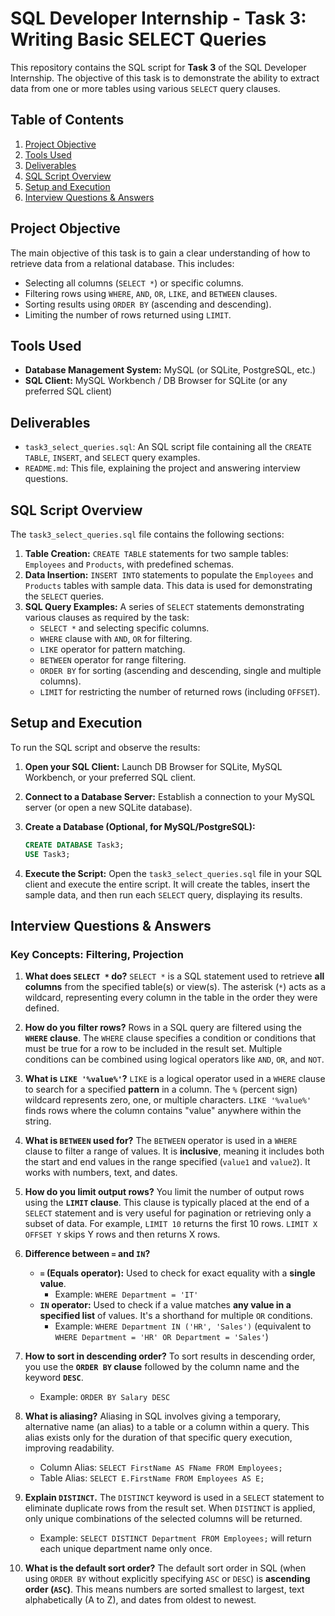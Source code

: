 # SQL Developer Internship - Task 3: Writing Basic SELECT Queries

This repository contains the SQL script for **Task 3** of the SQL Developer Internship. The objective of this task is to demonstrate the ability to extract data from one or more tables using various `SELECT` query clauses.

## Table of Contents

1. [Project Objective](#project-objective)
2. [Tools Used](#tools-used)
3. [Deliverables](#deliverables)
4. [SQL Script Overview](#sql-script-overview)
5. [Setup and Execution](#setup-and-execution)
6. [Interview Questions & Answers](#interview-questions--answers)

## Project Objective

The main objective of this task is to gain a clear understanding of how to retrieve data from a relational database. This includes:

* Selecting all columns (`SELECT *`) or specific columns.
* Filtering rows using `WHERE`, `AND`, `OR`, `LIKE`, and `BETWEEN` clauses.
* Sorting results using `ORDER BY` (ascending and descending).
* Limiting the number of rows returned using `LIMIT`.

## Tools Used
* **Database Management System:** MySQL (or SQLite, PostgreSQL, etc.)
* **SQL Client:** MySQL Workbench / DB Browser for SQLite (or any preferred SQL client)

## Deliverables

* `task3_select_queries.sql`: An SQL script file containing all the `CREATE TABLE`, `INSERT`, and `SELECT` query examples.
* `README.md`: This file, explaining the project and answering interview questions.


## SQL Script Overview

The `task3_select_queries.sql` file contains the following sections:

1.  **Table Creation:** `CREATE TABLE` statements for two sample tables: `Employees` and `Products`, with predefined schemas.
2.  **Data Insertion:** `INSERT INTO` statements to populate the `Employees` and `Products` tables with sample data. This data is used for demonstrating the `SELECT` queries.
3.  **SQL Query Examples:** A series of `SELECT` statements demonstrating various clauses as required by the task:
    * `SELECT *` and selecting specific columns.
    * `WHERE` clause with `AND`, `OR` for filtering.
    * `LIKE` operator for pattern matching.
    * `BETWEEN` operator for range filtering.
    * `ORDER BY` for sorting (ascending and descending, single and multiple columns).
    * `LIMIT` for restricting the number of returned rows (including `OFFSET`).

## Setup and Execution

To run the SQL script and observe the results:

1.  **Open your SQL Client:** Launch DB Browser for SQLite, MySQL Workbench, or your preferred SQL client.
2.  **Connect to a Database Server:** Establish a connection to your MySQL server (or open a new SQLite database).
3.  **Create a Database (Optional, for MySQL/PostgreSQL):**
    ```sql
    CREATE DATABASE Task3;
    USE Task3;
    ```
   
4.  **Execute the Script:** Open the `task3_select_queries.sql` file in your SQL client and execute the entire script. It will create the tables, insert the sample data, and then run each `SELECT` query, displaying its results.

## Interview Questions & Answers

### Key Concepts: Filtering, Projection

1.  **What does `SELECT *` do?**
   `SELECT *` is a SQL statement used to retrieve **all columns** from the specified table(s) or view(s). The asterisk (`*`) acts as a wildcard, representing every column in the table in the order they were defined.

2.  **How do you filter rows?**
    Rows in a SQL query are filtered using the **`WHERE` clause**. The `WHERE` clause specifies a condition or conditions that must be true for a row to be included in the result set. Multiple conditions can be combined using logical operators like `AND`, `OR`, and `NOT`.

3.  **What is `LIKE '%value%'`?**
    `LIKE` is a logical operator used in a `WHERE` clause to search for a specified **pattern** in a column. The `%` (percent sign) wildcard represents zero, one, or multiple characters. `LIKE '%value%'` finds rows where the column contains "value" anywhere within the string.

4.  **What is `BETWEEN` used for?**
    The `BETWEEN` operator is used in a `WHERE` clause to filter a range of values. It is **inclusive**, meaning it includes both the start and end values in the range specified (`value1` and `value2`). It works with numbers, text, and dates.

5.  **How do you limit output rows?**
    You limit the number of output rows using the **`LIMIT` clause**. This clause is typically placed at the end of a `SELECT` statement and is very useful for pagination or retrieving only a subset of data. For example, `LIMIT 10` returns the first 10 rows. `LIMIT X OFFSET Y` skips Y rows and then returns X rows.

6.  **Difference between `=` and `IN`?**
    * **`=` (Equals operator):** Used to check for exact equality with a **single value**.
        * Example: `WHERE Department = 'IT'`
    * **`IN` operator:** Used to check if a value matches **any value in a specified list** of values. It's a shorthand for multiple `OR` conditions.
       * Example: `WHERE Department IN ('HR', 'Sales')` (equivalent to `WHERE Department = 'HR' OR Department = 'Sales'`)

7.  **How to sort in descending order?**
    To sort results in descending order, you use the **`ORDER BY` clause** followed by the column name and the keyword **`DESC`**.
    * Example: `ORDER BY Salary DESC`

8.  **What is aliasing?**
    Aliasing in SQL involves giving a temporary, alternative name (an alias) to a table or a column within a query. This alias exists only for the duration of that specific query execution, improving readability.
    * Column Alias: `SELECT FirstName AS FName FROM Employees;`
    * Table Alias: `SELECT E.FirstName FROM Employees AS E;`

9.  **Explain `DISTINCT`.**
    The `DISTINCT` keyword is used in a `SELECT` statement to eliminate duplicate rows from the result set. When `DISTINCT` is applied, only unique combinations of the selected columns will be returned.
    * Example: `SELECT DISTINCT Department FROM Employees;` will return each unique department name only once.

10. **What is the default sort order?**
    The default sort order in SQL (when using `ORDER BY` without explicitly specifying `ASC` or `DESC`) is **ascending order (`ASC`)**. This means numbers are sorted smallest to largest, text alphabetically (A to Z), and dates from oldest to newest.
